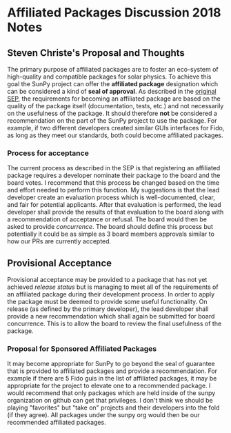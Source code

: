 # Affiliated Packages Discussion 2018 Notes

## Steven Christe's Proposal and Thoughts

The primary purpose of affiliated packages are to foster an eco-system of high-quality and compatible packages for solar physics. To achieve this goal the SunPy project can offer the **affiliated package** designation which can be considered a kind of **seal of approval**. As described in the [original SEP](https://github.com/sunpy/sunpy-SEP/blob/master/SEP-0004.md), the requirements for becoming an affiliated package are based on the quality of the package itself (documentation, tests, etc.) and not necessarily on the usefulness of the package. It should therefore **not** be considered a recommendation on the part of the SunPy project to use the package. For example, if two different developers created similar GUIs interfaces for Fido, as long as they meet our standards, both could become affiliated packages.

### Process for acceptance

The current process as described in the SEP is that registering an affiliated package requires a developer nominate their package to the board and the board votes. I recommend that this process be changed based on the time and effort needed to perform this function. My suggestions is that the lead developer create an evaluation process which is well-documented, clear, and fair for potential applicants. After that evaluation is performed, the lead developer shall provide the results of that evaluation to the board along with a recommendation of acceptance or refusal. The board would then be asked to provide _concurrence_. The board should define this process but potentially it could be as simple as 3 board members approvals similar to how our PRs are currently accepted.

## Provisional Acceptance

Provisional acceptance may be provided to a package that has not yet achieved _release status_ but is managing to meet all of the requirements of an affiliated package during their development process. In order to apply the package must be deemed to provide some useful functionality. On release (as defined by the primary developer), the lead developer shall provide a new recommendation which shall again be submitted for board concurrence. This is to allow the board to review the final usefulness of the package.

### Proposal for Sponsored Affiliated Packages

It may become appropriate for SunPy to go beyond the seal of guarantee that is provided to affiliated packages and provide a recommendation. For example if there are 5 Fido guis in the list of affiliated packages, it may be appropriate for the project to elevate one to a recommended package. I would recommend that only packages which are held inside of the sunpy organization on github can get that privileges. I don't think we should be playing "favorites" but "take on" projects and their developers into the fold (if they agree). All packages under the sunpy org would then be our recommended affiliated packages.
